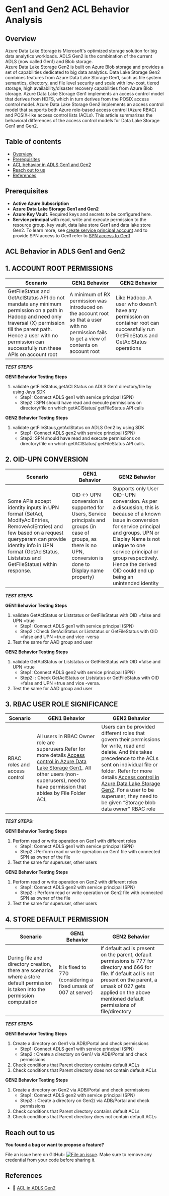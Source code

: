 Gen1 and Gen2 ACL Behavior Analysis
================================================

## Overview

Azure Data Lake Storage is Microsoft's optimized storage solution for big data analytics workloads. ADLS Gen2 is the combination of the current ADLS (now called Gen1) and Blob storage.  
Azure Data Lake Storage Gen2 is built on Azure Blob storage and provides a set of capabilities dedicated to big data analytics. Data Lake Storage Gen2 combines features from Azure Data Lake Storage Gen1, such as file system semantics, directory, and file level security and scale with low-cost, tiered storage, high availability/disaster recovery capabilities from Azure Blob storage. 
Azure Data Lake Storage Gen1 implements an access control model that derives from HDFS, which in turn derives from the POSIX access control model.
Azure Data Lake Storage Gen2 implements an access control model that supports both Azure role-based access control (Azure RBAC) and POSIX-like access control lists (ACLs).
This article summarizes the behavioral differences of the access control models for Data Lake Storage Gen1 and Gen2.

 ## Table of contents

   
 <!--ts-->
   * [Overview](#overview)
   * [Prerequisites](#prerequisites)
   * [ACL behavior in ADLS Gen1 and Gen2 ](#ACL-Behavior-in-ADLS-Gen1-and-Gen2 )
   * [Reach out to us](#reach-out-to-us)
   * [References](#references)
<!--te-->
 
## Prerequisites 

   * **Active Azure Subscription**
   * **Azure Data Lake Storage Gen1 and Gen2**
   * **Azure Key Vault**. Required keys and secrets to be configured here.
   * **Service principal** with read, write and execute permission to the resource group, key vault, data lake store Gen1 and data lake store Gen2. 
To learn more, see [create service principal account](https://docs.microsoft.com/en-us/azure/active-directory/develop/howto-create-service-principal-portal) and to provide SPN access to Gen1 refer to [SPN access to Gen1](https://docs.microsoft.com/en-us/azure/data-lake-store/data-lake-store-service-to-service-authenticate-using-active-directory)
   
## ACL Behavior in ADLS Gen1 and Gen2 
## 1.	ACCOUNT ROOT PERMISSIONS ##

Scenario  | GEN1 Behavior | GEN2 Behavior |
------------- | ------------- | --------- |
GetFileStatus and GetAclStatus API do not mandate any minimum permission on a path in Hadoop and need only traversal (X) permission till the parent path. Hence a user with no permission can successfully run these APIs on account root | A minimum of RX permission was introduced on the account root so that a user with no permission fails to get a view of contents on account root | Like Hadoop. A user who doesn’t have any permission on container root can successfully run GetFileStatus and GetAclStatus operations |

***TEST STEPS:***

**GEN1 Behavior Testing Steps**
1.	validate getFileStatus,getACLStatus on ADLS Gen1 directory/file by using Java SDK
    *	Step1: Connect ADLS gen1 with service principal (SPN)
    *	Step2 : SPN should have read and execute permissions on directory/file on which getAClStatus/ getFileStatus API calls
    
**GEN2 Behavior Testing Steps**

1.  validate getFileStaus,getAclStatus on  ADLS Gen2 by using SDK
     *	Step1: Connect ADLS gen2 with service principal (SPN)
     *	Step2: SPN should have read and execute permissions on directory/file on which getAClStatus/ getFileStatus API calls. 

## 2.	OID-UPN CONVERSION  ##
Scenario  | GEN1 Behavior | GEN2 Behavior |
------------- | ------------- |-----------|
Some APIs accept identity inputs in UPN format (SetAcl, ModifyAclEntries, RemoveAclEntries) and few based on a request queryparam can provide identity info in UPN format (GetAclStatus, Liststatus and GetFileStatus) within response. | OID <-> UPN conversion is supported for Users, Service principals and groups (in case of groups, as there is no UPN, conversion is done to Display name property) | Supports only User OID-UPN conversion. As per a discussion, this is because of a known issue in conversion for service principal and groups.  UPN or Display Name is not unique to one service principal or group respectively. Hence the derived OID could end up being an unintended identity |

***TEST STEPS:***

**GEN1 Behavior Testing Steps**
1.	validate GetAclStatus or Liststatus or GetFileStatus with OID =false and UPN =true 
    *	Step1: Connect ADLS gen1 with service principal (SPN)
    *	Step2 : Check GetAclStatus or Liststatus or GetFileStatus with OID =false and UPN =true and vice -versa
2. Test the same for AAD group and user
    
**GEN2 Behavior Testing Steps**
1. validate GetAclStatus or Liststatus or GetFileStatus with OID =false and UPN =true 
     *	Step1: Connect ADLS gen2 with service principal (SPN)
     *	Step2: : Check GetAclStatus or Liststatus or GetFileStatus with OID =false and UPN =true and vice -versa. 
2. Test the same for AAD group and user



## 3. RBAC USER ROLE SIGNIFICANCE  ##

Scenario  | GEN1 Behavior | GEN2 Behavior |
------------- | ------------- |-----------|
RBAC roles and access control | All users in RBAC Owner role are superusers.Refer for more details [Access control in Azure Data Lake Storage Gen1](https://docs.microsoft.com/en-us/azure/data-lake-store/data-lake-store-access-control). All other users (non-superusers), need to have permission that abides by File Folder ACL | Users can be provided different roles that govern their permissions for write, read and delete. And this takes precedence to the ACLs sent on individual file or folder. Refer for more details [Access control in Azure Data Lake Storage Gen2](https://docs.microsoft.com/en-us/azure/storage/blobs/data-lake-storage-access-control). For a user to be superuser, they need to be given “Storage blob data owner” RBAC role |

***TEST STEPS:***

**GEN1 Behavior Testing Steps**
1.	Perform read or write operation on Gen1 with different roles 
    *	Step1: Connect ADLS gen1 with service principal (SPN)
    *	Step2 : Perform read or write operation on Gen1 file  with connected SPN as owner  of  the file
2. Test the same for superuser, other users
    
**GEN2 Behavior Testing Steps**
1. Perform read or write operation on Gen2 with different roles
     *	Step1: Connect ADLS gen2 with service principal (SPN)
     *	Step2: : Perform read or write operation on Gen2 file with connected SPN as owner of  the file
2. Test the same for superuser, other users

## 4.	STORE DEFAULT PERMISSION ##

Scenario  | GEN1 Behavior | GEN2 Behavior |
------------- | ------------- |-----------|
During file and directory creation, there are scenarios where a store default permission is taken into the permission computation | It is fixed to 770 (considering a fixed umask of 007 at server) | If default acl is present on the parent, default permissions is 777 for directory and 666 for file. If default acl is not present on the parent, a umask of 027  gets applied on the above mentioned default permissions of file/directory | 

***TEST STEPS:***

**GEN1 Behavior Testing Steps**
1.	Create a directory on Gen1 via ADB/Portal and check permissions 
    *	Step1: Connect ADLS gen1 with service principal (SPN)
    *	Step2 : Create a directory on Gen1/ via ADB/Portal and check permissions
2. Check conditions that Parent directory contains default ACLs 
3. Check conditions that Parent directory does not contain default ACLs 

    
**GEN2 Behavior Testing Steps**
1. Create a directory on Gen2 via ADB/Portal and check permissions
     *	Step1: Connect ADLS gen2 with service principal (SPN)
     *	Step2: : Create a directory on Gen2/ via ADB/Portal and check permissions
2. Check conditions that Parent directory contains default ACLs 
3. Check conditions that Parent directory does not contain default ACLs 




## Reach out to us

**You found a bug or want to propose a feature?**

File an issue here on GitHub: [![File an issue](https://img.shields.io/badge/-Create%20Issue-6cc644.svg?logo=github&maxAge=31557600)](https://github.com/rukmani-msft/adlsgen1togen2migrationsamples/issues/new).
Make sure to remove any credential from your code before sharing it.

## References

* :link: [ACL in ADLS Gen2](https://docs.microsoft.com/en-us/azure/storage/blobs/data-lake-storage-access-control)
